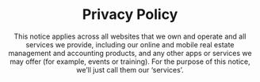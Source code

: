 ---
title: Privacy Policy
subtitle: >-
  This notice applies across all websites that we own and operate and all services we provide, including our online and mobile real estate management and accounting products, and any other apps or services we may offer (for example, events or training). For the purpose of this notice, we’ll just call them our ‘services’.
sections:
  - id: privacy-policy
    type: privacy_policy
seo:
  title: Privacy Policy
  description: This is the privacy policy page
  extra:
    - name: 'og:type'
      value: website
      keyName: property
    - name: 'og:title'
      value: Privacy Policy
      keyName: property
    - name: 'og:description'
      value: This is the privacy policy page
      keyName: property
    - name: 'twitter:card'
      value: summary_large_image
    - name: 'twitter:title'
      value: Privacy Policy
    - name: 'twitter:description'
      value: This is the privacy policy page
layout: page
---